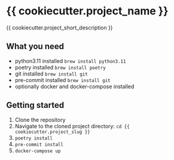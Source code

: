 # {{ cookiecutter.project_name }}

{{ cookiecutter.project_short_description }}

## What you need
- python3.11 installed
`brew install python3.11`
- poetry installed
`brew install poetry`
- git installed
`brew install git`
- pre-commit installed
`brew install git`
- optionally docker and docker-compose installed

## Getting started

1. Clone the repository
2. Navigate to the cloned project directory: `cd {{ cookiecutter.project_slug }}`
3. `poetry install`
4. `pre-commit install`
5. `docker-compose up`
